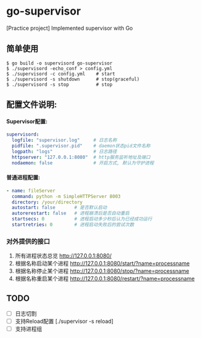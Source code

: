# go-supervisor
[Practice project] Implemented supervisor with Go

## 简单使用

```shell
$ go build -o supervisord go-supervisor
$ ./supervisord -echo_conf > config.yml
$ ./supervisord -c config.yml    # start
$ ./supervisord -s shutdown      # stop(graceful)
$ ./supervisord -s stop          # stop
```

## 配置文件说明:

#### Supervisor配置:

```yml
supervisord:
  logfile: "supervisor.log"     # 日志名称
  pidfile: ".supervisor.pid"    # daemon状态pid文件名称
  logpath: "logs"               # 日志路径
  httpserver: "127.0.0.1:8080"  # http服务监听地址及端口
  nodaemon: false               # 开启方式, 默认为守护进程
```

#### 普通进程配置:
```yml
- name: fileServer
  command: python -m SimpleHTTPServer 8003
  directory: /your/directory
  autostart: false       # 是否默认启动
  autorerestart: false   # 进程崩溃后是否自动重启
  startsecs: 0           # 进程启动多少秒后认为已经成功运行
  startretries: 0        # 进程启动失败后的尝试次数
```

### 对外提供的接口

1. 所有进程状态总览 http://127.0.0.1:8080/
2. 根据名称启动某个进程 http://127.0.0.1:8080/start/?name=processname
3. 根据名称停止某个进程 http://127.0.0.1:8080/stop/?name=processname
4. 根据名称重启某个进程 http://127.0.0.1:8080/restart/?name=processname

## TODO
- [ ] 日志切割
- [ ] 支持Reload配置 [./supervisor -s reload]
- [ ] 支持进程组 